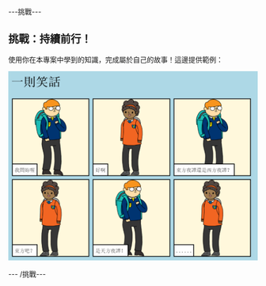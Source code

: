 \---挑戰\---

## 挑戰：持續前行！

使用你在本專案中學到的知識，完成屬於自己的故事！這邊提供範例：

![截圖](images/story-final.png)

\--- /挑戰\---